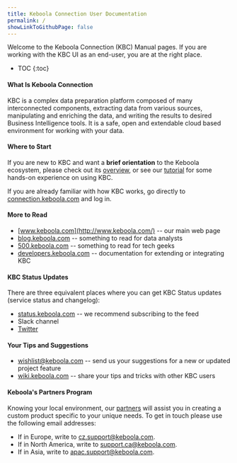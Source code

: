 ```yaml
---
title: Keboola Connection User Documentation
permalink: /
showLinkToGithubPage: false
---
```


Welcome to the Keboola Connection (KBC) Manual pages.
If you are working with the KBC UI as an end-user, you are at the right place.

* TOC
{:toc}

#### What Is Keboola Connection

KBC is a complex data preparation platform composed of many interconnected components, extracting data from various sources, 
manipulating and enriching the data, and writing the results to desired Business Intelligence tools. 
It is a safe, open and extendable cloud based environment for working with your data.

#### Where to Start

If you are new to KBC and want a **brief orientation** to the Keboola ecosystem, please check out its [overview](/overview/), or see our [tutorial](/overview/tutorial/) for some hands-on experience on using KBC.

If you are already familiar with how KBC works, go directly to [connection.keboola.com](https://connection.keboola.com) and log in.

#### More to Read

- [www.keboola.com](http://www.keboola.com/) -- our main web page
- [blog.keboola.com](http://blog.keboola.com/) -- something to read for data analysts
- [500.keboola.com](https://500.keboola.com/) -- something to read for tech geeks
- [developers.keboola.com](https://developers.keboola.com) -- documentation for extending or integrating KBC

#### KBC Status Updates

There are three equivalent places where you can get KBC Status updates (service status and changelog):

- [status.keboola.com](http://status.keboola.com/) -- we recommend subscribing to the feed
- Slack channel
- [Twitter](https://twitter.com/keboola_support)

#### Your Tips and Suggestions

- [wishlist@keboola.com](mailto:wishlist@keboola.com) -- send us your suggestions for a new or updated project feature
- [wiki.keboola.com](http://wiki.keboola.com/) -- share your tips and tricks with other KBC users 

#### Keboola's Partners Program

Knowing your local environment, our [partners](/overview/environment/) will assist you in creating a custom product 
specific to your unique needs. To get in touch please use the following email addresses:

- If in Europe, write to [cz.support@keboola.com](mailto:cz.support@keboola.com).
- If in North America, write to [support.ca@keboola.com](mailto:support.ca@keboola.com).
- If in Asia, write to [apac.support@keboola.com](mailto:apac.support@keboola.com).




